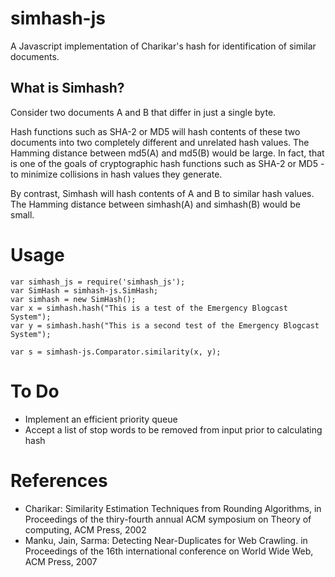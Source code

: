 # simhash-js

A Javascript implementation of Charikar's hash for identification of similar documents. 


## What is Simhash?
Consider two documents A and B that differ in just a single byte. 

Hash functions such as SHA-2 or MD5 will hash contents of these two documents into two completely different and unrelated hash values. The Hamming distance between md5(A) and md5(B) would be large. In fact, that is one of the goals of cryptographic hash functions such as SHA-2 or MD5 - to minimize collisions in hash values they generate.

By contrast, Simhash will hash contents of A and B to similar hash values. The Hamming distance between simhash(A) and simhash(B) would be small.

# Usage
    var simhash_js = require('simhash_js');
    var SimHash = simhash-js.SimHash;
    var simhash = new SimHash();
    var x = simhash.hash("This is a test of the Emergency Blogcast System");
    var y = simhash.hash("This is a second test of the Emergency Blogcast System");

    var s = simhash-js.Comparator.similarity(x, y); 

# To Do
* Implement an efficient priority queue
* Accept a list of stop words to be removed from input prior to calculating hash

# References

* Charikar: Similarity Estimation Techniques from Rounding Algorithms, in Proceedings of the thiry-fourth annual ACM symposium on Theory of computing, ACM Press, 2002
* Manku, Jain, Sarma: Detecting Near-Duplicates for Web Crawling. in Proceedings of the 16th international conference on World Wide Web, ACM Press, 2007

